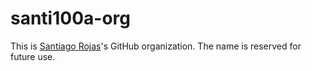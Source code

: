 # santi100a-org

This is [Santiago Rojas](https://github.com/santi100a)'s GitHub organization. The name is reserved for future use.
